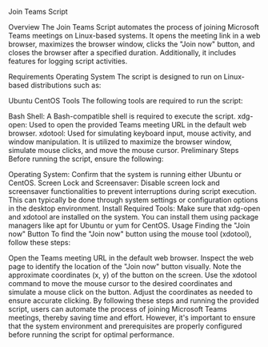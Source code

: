 Join Teams Script

Overview
The Join Teams Script automates the process of joining Microsoft Teams meetings on Linux-based systems. It opens the meeting link in a web browser, maximizes the browser window, clicks the "Join now" button, and closes the browser after a specified duration. Additionally, it includes features for logging script activities.

Requirements
Operating System
The script is designed to run on Linux-based distributions such as:

Ubuntu
CentOS
Tools
The following tools are required to run the script:

Bash Shell: A Bash-compatible shell is required to execute the script.
xdg-open: Used to open the provided Teams meeting URL in the default web browser.
xdotool: Used for simulating keyboard input, mouse activity, and window manipulation. It is utilized to maximize the browser window, simulate mouse clicks, and move the mouse cursor.
Preliminary Steps
Before running the script, ensure the following:

Operating System: Confirm that the system is running either Ubuntu or CentOS.
Screen Lock and Screensaver: Disable screen lock and screensaver functionalities to prevent interruptions during script execution. This can typically be done through system settings or configuration options in the desktop environment.
Install Required Tools: Make sure that xdg-open and xdotool are installed on the system. You can install them using package managers like apt for Ubuntu or yum for CentOS.
Usage
Finding the "Join now" Button
To find the "Join now" button using the mouse tool (xdotool), follow these steps:

Open the Teams meeting URL in the default web browser.
Inspect the web page to identify the location of the "Join now" button visually. Note the approximate coordinates (x, y) of the button on the screen.
Use the xdotool command to move the mouse cursor to the desired coordinates and simulate a mouse click on the button. Adjust the coordinates as needed to ensure accurate clicking.
By following these steps and running the provided script, users can automate the process of joining Microsoft Teams meetings, thereby saving time and effort. However, it's important to ensure that the system environment and prerequisites are properly configured before running the script for optimal performance.
